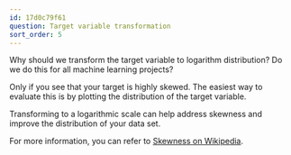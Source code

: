 ```yaml
---
id: 17d0c79f61
question: Target variable transformation
sort_order: 5
---
```


Why should we transform the target variable to logarithm distribution? Do we do this for all machine learning projects?

Only if you see that your target is highly skewed. The easiest way to evaluate this is by plotting the distribution of the target variable.

Transforming to a logarithmic scale can help address skewness and improve the distribution of your data set.

For more information, you can refer to [Skewness on Wikipedia](https://en.wikipedia.org/wiki/Skewness).